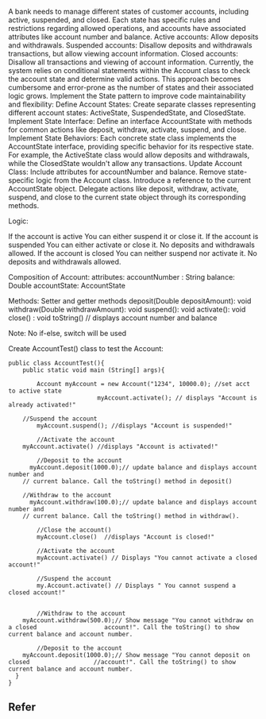 A bank needs to manage different states of customer accounts, including active, suspended, and closed. Each state has specific rules and restrictions regarding allowed operations, and accounts have associated attributes like account number and balance.
Active accounts: Allow deposits and withdrawals.
Suspended accounts: Disallow deposits and withdrawals transactions, but allow viewing account information.
Closed accounts: Disallow all transactions and viewing of account information.
Currently, the system relies on conditional statements within the Account class to check the account state and determine valid actions. This approach becomes cumbersome and error-prone as the number of states and their associated logic grows.
Implement the State pattern to improve code maintainability and flexibility:
Define Account States: Create separate classes representing different account states: ActiveState, SuspendedState, and ClosedState.
Implement State Interface: Define an interface AccountState with methods for common actions like deposit, withdraw, activate, suspend, and close.
Implement State Behaviors: Each concrete state class implements the AccountState interface, providing specific behavior for its respective state. For example, the ActiveState class would allow deposits and withdrawals, while the ClosedState wouldn't allow any transactions.
Update Account Class:
Include attributes for accountNumber and balance.
Remove state-specific logic from the Account class.
Introduce a reference to the current AccountState object.
Delegate actions like deposit, withdraw, activate, suspend, and close to the current state object through its corresponding methods.
 
Logic:

If the account is active
    You can either suspend it or close it.
If the account is suspended
    You can either activate or close it.
     No deposits and withdrawals allowed.
If the account is closed
     You can neither suspend nor activate it.
      No deposits and withdrawals allowed.


Composition of Account:
attributes:
accountNumber : String
balance:  Double
accountState:  AccountState

Methods:
Setter and getter methods
deposit(Double depositAmount): void
withdraw(Double withdrawAmount): void
suspend(): void
activate(): void
close() : void
toString()   // displays account number and balance

Note:  No if-else, switch will be used

Create AccountTest() class to test the Account:

    public class AccountTest(){
	    public static void main (String[] args){

		    Account myAccount = new Account("1234", 10000.0); //set acct to active state
                             myAccount.activate(); // displays "Account is already activated!"

        //Suspend the account
		    myAccount.suspend(); //displays "Account is suspended!"

		    //Activate the account
        myAccount.activate() //displays "Account is activated!"
		
		    //Deposit to the account
	      myAccount.deposit(1000.0);// update balance and displays account number and
        // current balance. Call the toString() method in deposit()    	                                

        //Withdraw to the account
	      myAccount.withdraw(100.0);// update balance and displays account number and
        // current balance. Call the toString() method in withdraw().    	                                

	    	//Close the account()
		    myAccount.close()  //displays "Account is closed!"

	    	//Activate the account
	    	myAccount.activate() // Displays "You cannot activate a closed account!"	

	    	//Suspend the account
	    	my.Account.activate() // Displays " You cannot suspend a closed account!"


	    	//Withdraw to the account
        myAccount.withdraw(500.0);// Show message "You cannot withdraw on a closed                   account!". Call the toString() to show current balance and account number.

		    //Deposit to the account
        myAccount.deposit(1000.0);// Show message "You cannot deposit on closed                  //account!". Call the toString() to show current balance and account number.
      }  
    }


## Refer
